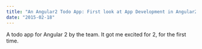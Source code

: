 ```yaml
---
title: "An Angular2 Todo App: First look at App Development in Angular2 - YouTube"
date: "2015-02-18"
---
```


A todo app for Angular 2 by the team. It got me excited for 2, for the first time.
